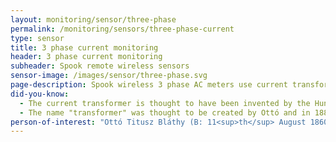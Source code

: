 ```yaml
---
layout: monitoring/sensor/three-phase
permalink: /monitoring/sensors/three-phase-current
type: sensor
title: 3 phase current monitoring
header: 3 phase current monitoring
subheader: Spook remote wireless sensors
sensor-image: /images/sensor/three-phase.svg
page-description: Spook wireless 3 phase AC meters use current transformers (CT) to measure the RMS (root, mean, square). The CT is installed around the live wire (also known as the hot wire) of equipment in order to measure the AC power in real-time.
did-you-know:
  - The current transformer is thought to have been invented by the Hungarian electrical engineer Ottó Titusz Bláthy. Ottó was a prolific inventor and during his career, he became the co-inventor of the modern electric transformer, the AC Watt-Hour meter which was patented by him in the autumn of 1889, the tension regulator, the motor capacitor and the turbo generator.  
  - The name "transformer" was thought to be created by Ottó and in 1885 the ZBD model alternating-current transformer was invented by him and two other Hungarian engineers Miksa Déri and Károly Zipernowsky. (ZBD comes from the initials of their names). In the autumn of 1889 he patented the AC watt-meter.
person-of-interest: "Ottó Titusz Bláthy (B: 11<sup>th</sup> August 1860 – D: 26<sup>th</sup> September 1939)"
---
```

